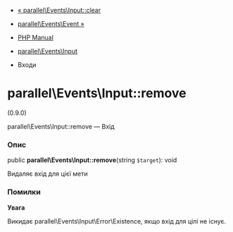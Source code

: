 - [« parallel\Events\Input::clear](parallel-events-input.clear.md)
- [parallel\Events\Event »](class.parallel-events-event.md)

- [PHP Manual](index.md)
- [parallel\Events\Input](class.parallel-events-input.md)
- Входи

# parallel\Events\Input::remove

(0.9.0)

parallel\Events\Input::remove — Вхід

### Опис

public **parallel\Events\Input::remove**(string `$target`): void

Видаляє вхід для цієї мети

### Помилки

**Увага**

Викидає parallel\Events\Input\Error\Existence, якщо вхід для цілі не
існує.
